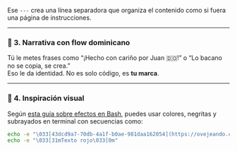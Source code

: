 Ese `---` crea una línea separadora que organiza el contenido como si fuera una página de instrucciones.

---

### 🧠 3. **Narrativa con flow dominicano**

Tú le metes frases como “¡Hecho con cariño por Juan 🇩🇴!” o “Lo bacano no se copia, se crea.”  
Eso le da identidad. No es solo código, es **tu marca**.

---

### 🧪 4. **Inspiración visual**

Según [esta guía sobre efectos en Bash](https://hijosdeinit.gitlab.io/howto_colores_y_efectos_en_scripts_bash/), puedes usar colores, negritas y subrayados en terminal con secuencias como:

```bash
echo -e "\033[43dcd9a7-70db-4a1f-b0ae-981daa162054](https://ovejeando.com/interfaces-cuadros-dialogo-script-bash-linux-ubuntu-debian/?citationMarker=43dcd9a7-70db-4a1f-b0ae-981daa162054 "1")[1mTexto en negrita\033[0m"
echo -e "\033[31mTexto rojo\033[0m"